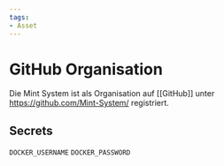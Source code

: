 ```yaml
---
tags:
- Asset
---
```


# GitHub Organisation

Die Mint System ist als Organisation auf [[GitHub]] unter <https://github.com/Mint-System/> registriert.

## Secrets

`DOCKER_USERNAME`
`DOCKER_PASSWORD`